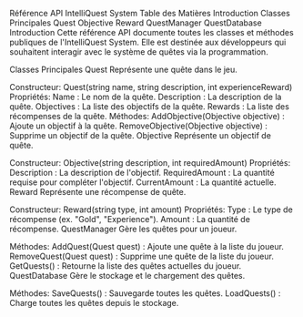 Référence API IntelliQuest System
Table des Matières
Introduction
Classes Principales
Quest
Objective
Reward
QuestManager
QuestDatabase
Introduction
Cette référence API documente toutes les classes et méthodes publiques de l'IntelliQuest System. Elle est destinée aux développeurs qui souhaitent interagir avec le système de quêtes via la programmation.

Classes Principales
Quest
Représente une quête dans le jeu.

Constructeur: Quest(string name, string description, int experienceReward)
Propriétés:
Name : Le nom de la quête.
Description : La description de la quête.
Objectives : La liste des objectifs de la quête.
Rewards : La liste des récompenses de la quête.
Méthodes:
AddObjective(Objective objective) : Ajoute un objectif à la quête.
RemoveObjective(Objective objective) : Supprime un objectif de la quête.
Objective
Représente un objectif de quête.

Constructeur: Objective(string description, int requiredAmount)
Propriétés:
Description : La description de l'objectif.
RequiredAmount : La quantité requise pour compléter l'objectif.
CurrentAmount : La quantité actuelle.
Reward
Représente une récompense de quête.

Constructeur: Reward(string type, int amount)
Propriétés:
Type : Le type de récompense (ex. "Gold", "Experience").
Amount : La quantité de récompense.
QuestManager
Gère les quêtes pour un joueur.

Méthodes:
AddQuest(Quest quest) : Ajoute une quête à la liste du joueur.
RemoveQuest(Quest quest) : Supprime une quête de la liste du joueur.
GetQuests() : Retourne la liste des quêtes actuelles du joueur.
QuestDatabase
Gère le stockage et le chargement des quêtes.

Méthodes:
SaveQuests() : Sauvegarde toutes les quêtes.
LoadQuests() : Charge toutes les quêtes depuis le stockage.